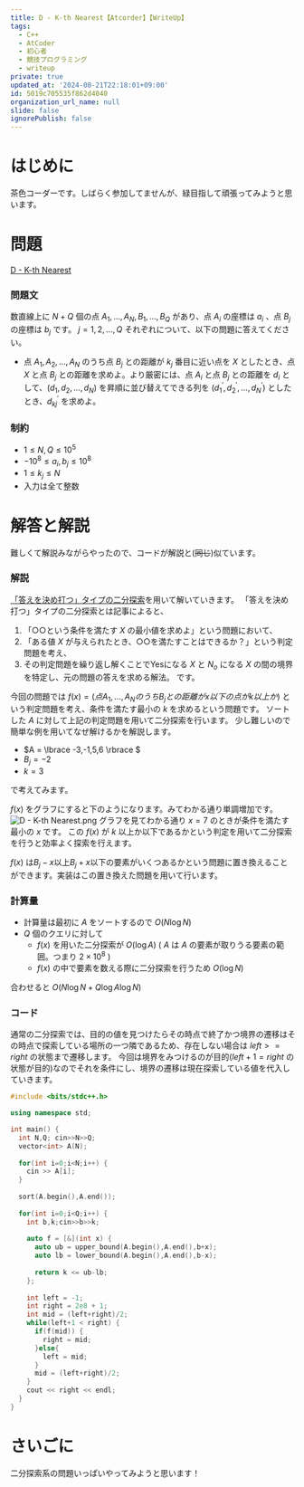 ```yaml
---
title: D - K-th Nearest【Atcorder】【WriteUp】
tags:
  - C++
  - AtCoder
  - 初心者
  - 競技プログラミング
  - writeup
private: true
updated_at: '2024-08-21T22:18:01+09:00'
id: 5019c705535f862d4040
organization_url_name: null
slide: false
ignorePublish: false
---
```

# はじめに
茶色コーダーです。しばらく参加してませんが、緑目指して頑張ってみようと思います。

# 問題

[D - K-th Nearest](https://atcoder.jp/contests/abc364/tasks/abc364_d)

### 問題文
数直線上に $N+Q$ 個の点 $A_1,\ldots,A_N,B_1,\ldots,B_Q$ があり、点 $A_i$ の座標は $a_i$ 、点 $B_j$ の座標は $b_j$ です。
$j=1,2,\ldots,Q$ それぞれについて、以下の問題に答えてください。
- 点 $A_1,A_2,\ldots,A_N$ のうち点 $B_j$ との距離が $k_j$ 番目に近い点を $X$ としたとき、点 $X$ と点 $B_j$ との距離を求めよ。より厳密には、点 $A_i$ と点 $B_j$ との距離を $d_i$ として、$(d_1,d_2,\ldots,d_N)$ を昇順に並び替えてできる列を $(d_1^{\prime},d_2^{\prime},\ldots,d_N^′)$ としたとき、$d_{kj}^{\prime}$ を求めよ。

### 制約
- $1≤N,Q≤10^5$
- $−10^8≤a_i,b_j≤10^8$
- $1≤k_j≤N$
- 入力は全て整数

# 解答と解説
難しくて解説みながらやったので、コードが解説と(~~同じ~~)似ています。

### 解説
[「答えを決め打つ」タイプの二分探索](https://betrue12.hateblo.jp/entry/2019/05/11/013403)を用いて解いていきます。
「答えを決め打つ」タイプの二分探索とは記事によると、
1. 「○○という条件を満たす $X$ の最小値を求めよ」という問題において、
2. 「ある値 $X$ が与えられたとき、○○を満たすことはできるか？」という判定問題を考え、
3. その判定問題を繰り返し解くことでYesになる $X$ と $N_o$ になる $X$ の間の境界を特定し、元の問題の答えを求める解法。
です。

今回の問題では $f(x) = (点A_1,\ldots,A_NのうちB_jとの距離がx以下の点がk以上か)$ という判定問題を考え、条件を満たす最小の $k$ を求めるという問題です。
ソートした $A$ に対して上記の判定問題を用いて二分探索を行います。
少し難しいので簡単な例を用いてなぜ解けるかを解説します。

- $A =  \lbrace -3,-1,5,6 \rbrace $
- $B_j = -2$
- $k = 3$

で考えてみます。

$f(x)$ をグラフにすると下のようになります。みてわかる通り単調増加です。
![D - K-th Nearest.png](https://qiita-image-store.s3.ap-northeast-1.amazonaws.com/0/3310678/5a08fc17-a6b6-444a-1b26-b50e2c402415.png)
グラフを見てわかる通り $x=7$ のときが条件を満たす最小の $x$ です。
この $f(x)$ が $k$ 以上か以下であるかという判定を用いて二分探索を行うと効率よく探索を行えます。

$f(x)$ は$B_j-x$以上$B_j+x$以下の要素がいくつあるかという問題に置き換えることができます。実装はこの置き換えた問題を用いて行います。

### 計算量

- 計算量は最初に $A$ をソートするので $O(N\log{N})$
- $Q$ 個のクエリに対して
  - $f(x)$ を用いた二分探索が $O(\log{A})$ ( $A$ は $A$ の要素が取りうる要素の範囲。つまり $2\times 10^8$ )
  - $f(x)$ の中で要素を数える際に二分探索を行うため $O(\log{N})$

合わせると $O(N\log{N} + Q\log{A}\log{N})$ 

### コード
通常の二分探索では、目的の値を見つけたらその時点で終了かつ境界の遷移はその時点で探索している場所の一つ隣であるため、存在しない場合は $left>=right$ の状態まで遷移します。
今回は境界をみつけるのが目的($left+1=right$ の状態が目的)なのでそれを条件にし、境界の遷移は現在探索している値を代入していきます。
```c++
#include <bits/stdc++.h>

using namespace std;

int main() {
  int N,Q; cin>>N>>Q;
  vector<int> A(N);
  
  for(int i=0;i<N;i++) {
    cin >> A[i];
  }
  
  sort(A.begin(),A.end());
  
  for(int i=0;i<Q;i++) {
    int b,k;cin>>b>>k;
    
    auto f = [&](int x) {
      auto ub = upper_bound(A.begin(),A.end(),b+x);
      auto lb = lower_bound(A.begin(),A.end(),b-x);
      
      return k <= ub-lb;
    };
    
    int left = -1;
    int right = 2e8 + 1;
    int mid = (left+right)/2;
    while(left+1 < right) {
      if(f(mid)) {
        right = mid;
      }else{
        left = mid;
      }
      mid = (left+right)/2;
    }
    cout << right << endl;
  }
}
```

# さいごに
二分探索系の問題いっぱいやってみようと思います！
